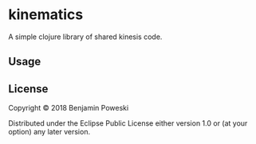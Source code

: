 # kinematics

A simple clojure library of shared kinesis code.

## Usage

## License

Copyright © 2018 Benjamin Poweski

Distributed under the Eclipse Public License either version 1.0 or (at
your option) any later version.
